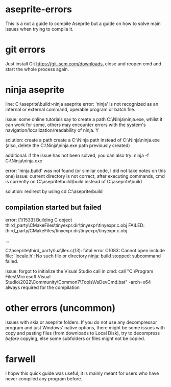 # aseprite-errors
This is a not a guide to compile Aseprite but a guide on how to solve main issues when trying to compile it.

# git errors
Just install Git https://git-scm.com/downloads, close and reopen cmd and start the whole process again.

# ninja aseprite
line:
C:\aseprite\build>ninja aseprite
error: 'ninja' is not recognized as an internal or external command, operable program or batch file.

issue: some online tutorials say to create a path C:\Ninja\ninja.exe, whilst it can work for some, others may encounter errors with the system's navigation/localization/readability of ninja. Y

solution: create a path create a C:\Ninja path instead of C:\Ninja\ninja.exe (also, delete the C:\Ninja\ninja.exe path previously created)

additional: if the issue has not been solved, you can also try: ninja -f C:\Ninja\ninja.exe 

error: 'ninja.build' was not found (or similar code, I did not take notes on this one)
issue: current directory is not correct, after executing commands, cmd is currently on C:\aseprite\build\build instead of C:\aseprite\build

solution: redirect by using
cd C:\aseprite\build

## compilation started but failed

error:
[1/1533] Building C object third_party\CMakeFiles\tinyexpr.dir\tinyexpr\tinyexpr.c.obj
FAILED: third_party/CMakeFiles/tinyexpr.dir/tinyexpr/tinyexpr.c.obj

...

C:\aseprite\third_party\lua\llex.c(13): fatal error C1083: Cannot open include file: 'locale.h': No such file or directory
ninja: build stopped: subcommand failed.

issue: forgot to initialize the Visual Studio call in cmd:
call "C:\Program Files\Microsoft Visual Studio\2022\Community\Common7\Tools\VsDevCmd.bat" -arch=x64
always required for the compilation

# other errors (uncommon)
issues with skia or aseprite folders. If you do not use any decompressor program and just Windows' native options, there might be some issues with copy and pasting files (from downloads to Local Disk), try to decompress *before* copying, else some subfolders or files might not be copied.

# farwell
I hopw this quick guide was useful, it is mainly meant for users who have never compiled any program before.
